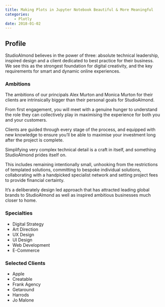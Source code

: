 ```yaml
---
title: Making Plots in Jupyter Notebook Beautiful & More Meaningful
categories:
    - Plotly
date: 2018-01-02
---
```


## Profile

StudioAlmond believes in the power of three: absolute technical leadership, inspired design and a client dedicated to best practice for their business.
We see this as the strongest foundation for digital creativity, and the key requirements for smart and dynamic online experiences.

### Ambitions

The ambitions of our principals Alex Murton and Monica Murton for their clients are intrinsically bigger than their personal goals for StudioAlmond.

From first engagement, you will meet with a genuine hunger to understand the role they can collectively play in maximising the experience for both you and your customers.

Clients are guided through every stage of the process, and equipped with new knowledge to ensure you’ll be able to maximise your investment long after the project is complete.

Simplifying very complex technical detail is a craft in itself, and something StudioAlmond prides itself on.

This includes remaining intentionally small, unhooking from the restrictions of templated solutions, committing to bespoke individual solutions, collaborating with a handpicked specialist network and setting project fees to provide financial certainty.

It’s a deliberately design led approach that has attracted leading global brands to StudioAlmond as well as inspired ambitious businesses much closer to home.

### Specialties

- Digital Strategy
- Art Direction
- UX Design
- UI Design
- Web Development
- E-Commerce

### Selected Clients

- Apple
- Creatable
- Frank Agency
- Getaround
- Harrods
- Jo Malone